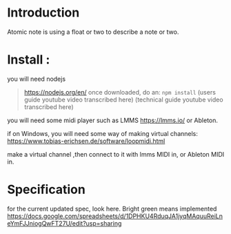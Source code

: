 # Introduction 
Atomic note is using a float or two to describe a note or two. 
# Install :
you will need nodejs
> https://nodejs.org/en/
once downloaded, do an:
`npm install`
(users guide youtube video transcribed here)
(technical guide youtube video transcribed here)

you will need some midi player such as LMMS
https://lmms.io/
or Ableton. 

if on Windows, you will need some way of making virtual channels: 
https://www.tobias-erichsen.de/software/loopmidi.html

make a virtual channel ,then connect to it with lmms MIDI in, or Ableton MIDI in. 

# Specification
for the current updated spec, look here. Bright green means implemented
https://docs.google.com/spreadsheets/d/1DPHKU4RduqJA1jyqMAquuReiLneYmFJJniogQwFT27U/edit?usp=sharing


